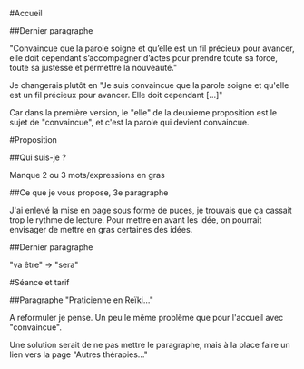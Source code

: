 #Accueil

##Dernier paragraphe

"Convaincue que la parole soigne et qu’elle est un fil précieux pour avancer, elle doit cependant s’accompagner d’actes pour prendre toute sa force, toute sa justesse et permettre la nouveauté."

Je changerais plutôt en "Je suis convaincue que la parole soigne et qu'elle est un fil précieux pour avancer. Elle doit cependant [...]"

Car dans la première version, le "elle" de la deuxieme proposition est le sujet de "convaincue", et c'est la parole qui devient convaincue.


#Proposition

##Qui suis-je ?

Manque 2 ou 3 mots/expressions en gras

##Ce que je vous propose, 3e paragraphe

J'ai enlevé la mise en page sous forme de puces, je trouvais que ça cassait trop le rythme de lecture. Pour mettre en avant les idée, on pourrait envisager de mettre en gras certaines des idées.

##Dernier paragraphe

"va être" -> "sera"

#Séance et tarif

##Paragraphe "Praticienne en Reïki..."

A reformuler je pense. Un peu le même problème que pour l'accueil avec "convaincue".

Une solution serait de ne pas mettre le paragraphe, mais à la place faire un lien vers la page "Autres thérapies..." 